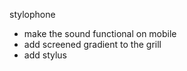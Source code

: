 stylophone

- make the sound functional on mobile
- add screened gradient to the grill
- add stylus
